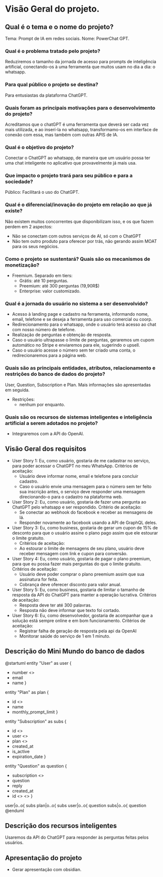 # Visão Geral do projeto.
## Qual é o tema e o nome do projeto?
Tema: Prompt de IA em redes sociais. 
Nome: PowerChat GPT.

### Qual é o problema tratado pelo projeto?
Reduziremos o tamanho da jornada de acesso para prompts de inteligência artificial, conectando-os à uma ferramenta que muitos usam no dia a dia: o whatsapp.

### Para qual público o projeto se destina?
Para entusiastas da plataforma ChatGPT.

### Quais foram as principais motivações para o desenvolvimento do projeto?
Acreditamos que o chatGPT é uma ferramenta que deverá ser cada vez mais utilizada, e ao inserí-la no whatsapp, transformamo-os em interface de conexão com essa, mas também com outras APIS de IA. 

### Qual é o objetivo do projeto?
Conectar o ChatGPT ao whatsapp, de maneira que um usuário possa ter uma chat inteligente no aplicativo que provavelmente já mais usa.

### Que impacto o projeto trará para seu público e para a sociedade?
Público: Facilitará o uso do ChatGPT.

### Qual é o diferencial/inovação do projeto em relação ao que já existe?
Não existem muitos concorrentes que disponibilizam isso, e os que fazem perdem em 2 aspectos:
- Não se conectam com outros serviços de AI, só com o ChatGPT
- Não tem outro produto para oferecer por trás, não gerando assim MOAT para os seus negócios.

### Como o projeto se sustentará? Quais são os mecanismos de monetização? 
- Freemium. Separado em tiers:
    - Grátis: até 10 perguntas.
    - Preemium: até 300 perguntas (19,90R$)
    - Enterprise: valor customizado.

### Qual é a jornada do usuário no sistema a ser desenvolvido?
- Acesso à landing page e cadastro na ferramenta, informando nome, email, telefone e se deseja a ferramenta para uso comercial ou coorp.
- Redirecionamento para o whatsapp, onde o usuário terá acesso ao chat com nosso número de telefone.
- Realização de perguntas e obtenção de resposta.
- Caso o usuário ultrapasse o limite de perguntas, geraremos um cupom automático no Stripe e enviaremos para ele, sugerindo o upsell.
- Caso o usuário acesse o número sem ter criado uma conta, o redirecionaremos para a página web.

### Quais são as principais entidades, atributos, relacionamento e restrições do banco de dados do projeto?
User, Question, Subscription e Plan. Mais informações são apresentadas em seguida.

- Restrições: 
    - nenhum por enquanto.

### Quais são os recursos de sistemas inteligentes e inteligência artificial a serem adotados no projeto?
- Integraremos com a API do OpenAI.

## Visão Geral dos requisitos
- User Story 1: Eu, como usuário, gostaria de me cadastrar no serviço, para poder acessar o ChatGPT no meu WhatsApp.
    Critérios de aceitação: 
    - Usuário deve informar nome, email e telefone para concluir cadastro.
    - Caso o usuário envie uma mensagem para o número sem ter feito sua inscrição antes, o serviço deve responder uma mensagem direcionando-o para o cadastro na plataforma web.
- User Story 2: Eu, como usuário, gostaria de fazer uma pergunta ao ChatGPT pelo whatsapp e ser respondido.
    Critério de aceitação:
    - Se conectar ao webhook do facebook e receber as mensagens de lá.
    - Responder novamente ao facebook usando a API de GraphQL deles.
- User Story 3: Eu, como business, gostaria de gerar um cupon de 15% de desconto para que o usuário assine o plano pago assim que ele estourar o limite gratuito.
    - Critérios de aceitação:  
    - Ao estourar o limite de mensagens de seu plano, usuário deve receber mensagem com link e cupon para conversão.
- User Story 4: Eu, como usuário, gostaria de pagar o plano preemium, para que eu possa fazer mais perguntas do que o limite gratuito.
    Critérios de aceitação:
    - Usuário deve poder comprar o plano preemium assim que sua assinatura for feita.
    - Cobrança deve oferecer disconto para valor anual.
- User Story 5: Eu, como business, gostaria de limitar o tamanho de resposta da API do ChatGPT para manter a operação lucrativa.
    Critérios de aceitação:
    - Resposta deve ter até 300 palavras. 
    - Resposta não deve informar que texto foi cortado.
- User Story 6: Eu, como desenvolvedor, gostaria de acompanhar que a solução está sempre online e em bom funcionamento. 
    Critérios  de aceitação:
    - Registrar falha de geração de resposta pela api da OpenAI
    - Monitorar saúde do serviço de 1 em 1 minuto.

## Descrição do Mini Mundo do banco de dados
@startuml
entity "User" as user {
 * number <<PK>>
 * email
 * name
}

entity "Plan" as plan {
 * id <<PK>>
 * name
 * monthly_prompt_limit
}

entity "Subscription" as subs {
 * id <<PK>>
 * user <<FK>>
 * plan <<FK>>
 * created_at
 * is_active
 * expiration_date
}

entity "Question" as question {
 * subscription <<FK>>
 * question
 * reply
 * created_at
 * id <<PK>> <<generated>>
}

user|o..o{ subs
plan|o..o{ subs
user|o..o{ question
subs|o..o{ question    
@enduml

## Descrição dos recursos inteligentes
Usaremos da API do ChatGPT para responder às perguntas feitas pelos usuários.

## Apresentação do projeto
- Gerar apresentação com obsidian.